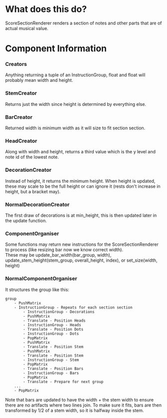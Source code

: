 # What does this do?
ScoreSectionRenderer renders a section of notes and other parts that are of actual musical value.

# Component Information
### Creators
Anything returning a tuple of an InstructionGroup, float and float will probably mean width and height.

### StemCreator
Returns just the width since height is determined by everything else.

### BarCreator
Returned width is minimum width as it will size to fit section section.

### HeadCreator
Along with width and height, returns a third value which is the y level and note id of the lowest note.

### DecorationCreator
Instead of height, it returns the minimum height. When height is updated, these may scale to be the full height or can
ignore it (rests don't increase in height, but a bracket may).

### NormalDecorationCreator
The first draw of decorations is at min_height, this is then updated later in the update function.

### ComponentOrganiser
Some functions may return new instructions for the ScoreSectionRenderer to process (like resizing bar now we know 
correct width).  
These may be update_bar_width(bar_group, width), update_stem_height(stem_group, overall_height, index), or 
set_size(width, height)

### NormalComponentOrganiser
It structures the group like this:
```
group
    - PushMatrix
    - InstructionGroup - Repeats for each section section
        - InstructionGroup - Decorations
        - PushMatrix
        - Translate - Position Heads
        - InstructionGroup - Heads
        - Translate - Position Dots
        - InstructionGroup - Dots
        - PopMatrix
        - PushMatrix
        - Translate - Position Stem
        - PushMatrix
        - Translate - Position Stem
        - InstructionGroup - Stem
        - PopMatrix
        - Translate - Position Bars
        - InstructionGroup - Bars
        - PopMatrix
        - Translate - Prepare for next group
    ...
    - PopMatrix
```
Note that bars are updated to have the width + the stem width to ensure there are no artifacts where two lines join. 
To make sure it fits, bars are then transformed by 1/2 of a stem width, so it is halfway inside the stem.
